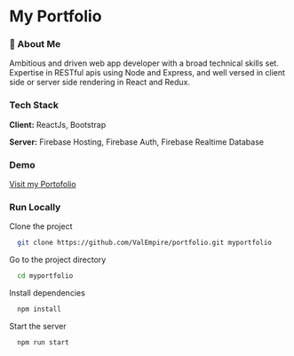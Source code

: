 # My Portfolio

### 🚀 About Me

Ambitious and driven web app developer with a broad technical skills set. Expertise in RESTful apis using Node and Express, and well versed in client side or server side rendering in React and Redux.

### Tech Stack

**Client:** ReactJs, Bootstrap

**Server:** Firebase Hosting, Firebase Auth, Firebase Realtime Database

### Demo

[Visit my Portofolio](https://arcival-palma.web.app)

### Run Locally

Clone the project

```bash
  git clone https://github.com/ValEmpire/portfolio.git myportfolio
```

Go to the project directory

```bash
  cd myportfolio
```

Install dependencies

```bash
  npm install
```

Start the server

```bash
  npm run start
```
